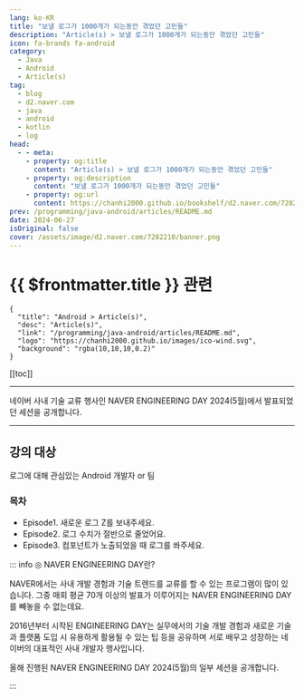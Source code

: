 ```yaml
---
lang: ko-KR
title: "보낼 로그가 1000개가 되는동안 겪었던 고민들"
description: "Article(s) > 보낼 로그가 1000개가 되는동안 겪었던 고민들"
icon: fa-brands fa-android
category: 
  - Java
  - Android
  - Article(s)
tag: 
  - blog
  - d2.naver.com
  - java
  - android
  - kotlin
  - log
head:  
  - - meta:
    - property: og:title
      content: "Article(s) > 보낼 로그가 1000개가 되는동안 겪었던 고민들"
    - property: og:description
      content: "보낼 로그가 1000개가 되는동안 겪었던 고민들"
    - property: og:url
      content: https://chanhi2000.github.io/bookshelf/d2.naver.com/7282210.html
prev: /programming/java-android/articles/README.md
date: 2024-06-27
isOriginal: false
cover: /assets/image/d2.naver.com/7282210/banner.png
---
```


# {{ $frontmatter.title }} 관련

```component VPCard
{
  "title": "Android > Article(s)",
  "desc": "Article(s)",
  "link": "/programming/java-android/articles/README.md",
  "logo": "https://chanhi2000.github.io/images/ico-wind.svg",
  "background": "rgba(10,10,10,0.2)"
}
```

[[toc]]

---

<SiteInfo
  name="보낼 로그가 1000개가 되는동안 겪었던 고민들 | NAVER D2"
  desc="보낼 로그가 1000개가 되는동안 겪었던 고민들"
  url="https://d2.naver.com/helloworld/7282210"
  logo="/assets/image/d2.naver.com/favicon.ico"
  preview="/assets/image/d2.naver.com/7282210/banner.png"/>

네이버 사내 기술 교류 행사인 NAVER ENGINEERING DAY 2024(5월)에서 발표되었던 세션을 공개합니다.

<!-- 
https://tv.naver.com/embed/56601286?autoPlay=true
TODO: find youtube
-->

---

## 강의 대상

로그에 대해 관심있는 Android 개발자 or 팀

### 목차

- Episode1. 새로운 로그 Z를 보내주세요.
- Episode2. 로그 수치가 절반으로 줄었어요.
- Episode3. 컴포넌트가 노출되었을 때 로그를 쏴주세요. 

::: info ◎ NAVER ENGINEERING DAY란?

NAVER에서는 사내 개발 경험과 기술 트렌드를 교류를 할 수 있는 프로그램이 많이 있습니다. 그중 매회 평균 70개 이상의 발표가 이루어지는 NAVER ENGINEERING DAY를 빼놓을 수 없는데요. 

2016년부터 시작된 ENGINEERING DAY는 실무에서의 기술 개발 경험과 새로운 기술과 플랫폼 도입 시 유용하게 활용될 수 있는 팁 등을 공유하며 서로 배우고 성장하는 네이버의 대표적인 사내 개발자 행사입니다.

올해 진행된 NAVER ENGINEERING DAY 2024(5월)의 일부 세션을 공개합니다.

:::
